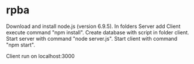 # rpba
Download and install node.js (version 6.9.5).
In folders Server add Client execute command "npm install".
Create database with script in folder client.
Start server with command "node server.js".
Start client with command "npm start".

Client run on localhost:3000
